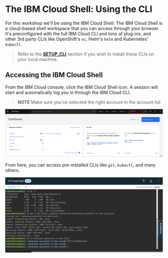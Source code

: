# The IBM Cloud Shell: Using the CLI

For this workshop we'll be using the IBM Cloud Shell. The IBM Cloud Shell is a cloud-based shell workspace that you can access through your browser. It's preconfigured with the full IBM Cloud CLI and tons of plug-ins, and other 3rd party CLIs like OpenShift's `oc`, Helm's `helm` and Kubernetes' `kubectl`.

> Refer to the **[SETUP_CLI](SETUP_CLI.md)** section if you wish to install these CLIs on your local machine.

## Accessing the IBM Cloud Shell

From the IBM Cloud console, click the IBM Cloud Shell icon. A session will start and automatically log you in through the IBM Cloud CLI.

> **NOTE** Make sure you've selected the right account in the account list

![Accessing the IBM Cloud Shell](../.gitbook/assets/access-shell.png)

From here, you can access pre-installed CLIs like `git`, `kubectl`, and many others.

![Copy the login credentials](../.gitbook/assets/cloud-shell.png)
